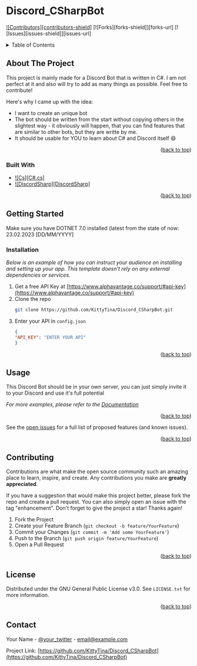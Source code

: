 # Discord_CSharpBot

[![Contributors][contributors-shield]][contributors-url]
[![Forks][forks-shield]][forks-url]
[![Issues][issues-shield]][issues-url]

<!-- TABLE OF CONTENTS -->
<details>
  <summary>Table of Contents</summary>
  <ol>
    <li>
      <a href="#about-the-project">About The Project</a>
      <ul>
        <li><a href="#built-with">Built With</a></li>
      </ul>
    </li>
    <li>
      <a href="#getting-started">Getting Started</a>
      <ul>
        <li><a href="#prerequisites">Prerequisites</a></li>
        <li><a href="#installation">Installation</a></li>
      </ul>
    </li>
    <li><a href="#usage">Usage</a></li>
    <li><a href="#contributing">Contributing</a></li>
    <li><a href="#license">License</a></li>
    <li><a href="#contact">Contact</a></li>
    <li><a href="#acknowledgments">Acknowledgments</a></li>
  </ol>
</details>



<!-- ABOUT THE PROJECT -->
## About The Project

This project is mainly made for a Discord Bot that is written in C#. I am not perfect at it and also will try to add as many things as possible. Feel free to contribute!

Here's why I came up with the idea:
* I want to create an unique bot
* The bot should be written from the start without copying others in the slightest way - it obviously will happen, that you can find features that are similar to other bots, but they are writte by me.
* It should be usable for YOU to learn about C# and Discord itself :smile:

<p align="right">(<a href="#readme-top">back to top</a>)</p>



### Built With

* [![Cs][C#.cs]][CSharp-url]
* [![DiscordSharp][DiscordSharp]][DiscordSharp-url]

<p align="right">(<a href="#readme-top">back to top</a>)</p>



<!-- GETTING STARTED -->
## Getting Started

Make sure you have DOTNET 7.0 installed (latest from the state of now: 23.02.2023 [DD/MM/YYYY]

### Installation

_Below is an example of how you can instruct your audience on installing and setting up your app. This template doesn't rely on any external dependencies or services._

1. Get a free API Key at [https://www.alphavantage.co/support/#api-key](https://www.alphavantage.co/support/#api-key)
2. Clone the repo
   ```sh
   git clone https://github.com/KittyTina/Discord_CSharpBot.git
   ```
3. Enter your API in `config.json`
   ```json
   {
   "API_KEY": "ENTER YOUR API"
   }
   ```

<p align="right">(<a href="#readme-top">back to top</a>)</p>



<!-- USAGE EXAMPLES -->
## Usage

This Discord Bot should be in your own server, you can just simply invite it to your Discord and use it's full potential

_For more examples, please refer to the [Documentation](https://discordnet.dev/guides/getting_started/first-bot.html)_

<p align="right">(<a href="#readme-top">back to top</a>)</p>



See the [open issues](https://github.com/KittyTina/Discord_CSharpBot/issues) for a full list of proposed features (and known issues).

<p align="right">(<a href="#readme-top">back to top</a>)</p>



<!-- CONTRIBUTING -->
## Contributing

Contributions are what make the open source community such an amazing place to learn, inspire, and create. Any contributions you make are **greatly appreciated**.

If you have a suggestion that would make this project better, please fork the repo and create a pull request. You can also simply open an issue with the tag "enhancement".
Don't forget to give the project a star! Thanks again!

1. Fork the Project
2. Create your Feature Branch (`git checkout -b feature/YourFeature`)
3. Commit your Changes (`git commit -m 'Add some YourFeature'`)
4. Push to the Branch (`git push origin feature/YourFeature`)
5. Open a Pull Request

<p align="right">(<a href="#readme-top">back to top</a>)</p>



<!-- LICENSE -->
## License

Distributed under the GNU General Public License v3.0. See `LICENSE.txt` for more information.

<p align="right">(<a href="#readme-top">back to top</a>)</p>



<!-- CONTACT -->
## Contact

Your Name - [@your_twitter](https://twitter.com/your_username) - email@example.com

Project Link: [https://github.com/KittyTina/Discord_CSharpBot](https://github.com/KittyTina/Discord_CSharpBot)

[contributors-url]: https://github.com/KittyTina/Discord_CSharpBot/graphs/contributors
[DiscordSharp-url]: https://discordnet.dev/guides/getting_started/first-bot.html
[CSharp-url]: https://learn.microsoft.com/en-us/dotnet/csharp/
